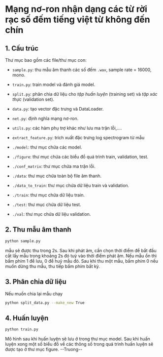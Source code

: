 # Mạng nơ-ron nhận dạng các từ rời rạc số đếm tiếng việt từ không đến chín 

## 1. Cấu trúc

Thư mục bao gồm các file/thư mục con: 

* `sample.py`: thu mẫu âm thanh các số đếm  `.wav`, sample rate = 16000, mono.

* `train.py`: train model và đánh giá model.

* `split.py`: phân chia dữ liệu cho _tập huấn luyện_ (training set) và _tập xác thực_ (validation set).

* `data.py`: tạo vector đặc trưng và DataLoader.

* `net.py`: định nghĩa mạng nơ-ron.

* `utils.py`: các hàm phụ trợ khác như lưu ma trận lỗi,....

* `extract_feature.py`: trích xuất đặc trưng log spectrogram từ mẫu

* `./model`: thư mục chứa các model.

* `./figure`: thư mục chứa các biểu đồ quá trình train, validation, test.

* `./conf_matrix`: thư mục chứa ma trận lỗi.

* `./data`: thư mục chứa toàn bộ file âm thanh.

* `./data_to_train`: thư mục chứa dữ liệu train và validation.

* `./train`: thư mục chứa dữ liệu train.

* `./test`: thư mục chứa dữ liệu test.

* `./val`: thư mục chứa dữ liệu validation.
## 2. Thu mẫu âm thanh

```bash
python sample.py 
```

mẫu sẽ được thu trong 2s. Sau khi phát âm, cần chọn thời điểm để bắt đầu cắt lấy mẫu trong khoảng 2s đó tuỳ vào thời điểm phát âm. Nếu mẫu ổn thì bấm phím 1 để lưu, 0 để huỷ mẫu đó.
Sau khi thu một mẫu, bấm phím 0 nếu muốn dừng thu mẫu, thu tiếp bấm phím bất kỳ.
## 3. Phân chia dữ liệu
Nếu muốn chia lại mẫu chạy

```bash
python split_data.py --make_new True
```

## 4. Huấn luyện

```bash
python train.py
```
Mô hình sau khi huấn luyện sẽ lưu ở trong thư mục model. Sau khi huấn luyện xong một số biểu đồ về các thông số trong quá trình huấn luyện sẽ được tạo ở thư mục figure.
--Truong--
